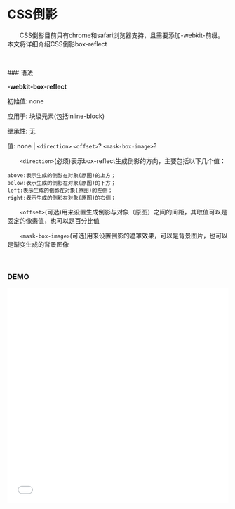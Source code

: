 # CSS倒影

&emsp;&emsp;CSS倒影目前只有chrome和safari浏览器支持，且需要添加-webkit-前缀。本文将详细介绍CSS倒影box-reflect

<p>&nbsp;</p>
### 语法

<p><strong>-webkit-box-reflect</strong></p>

初始值: none

应用于: 块级元素(包括inline-block)

继承性: 无

值: none | `<direction>` `<offset>`? `<mask-box-image>`?

&emsp;&emsp;`<direction>`(必须)表示box-reflect生成倒影的方向，主要包括以下几个值：

    above:表示生成的倒影在对象(原图)的上方；
    below:表示生成的倒影在对象(原图)的下方；
    left:表示生成的倒影在对象(原图)的左侧；
    right:表示生成的倒影在对象(原图)的右侧；

&emsp;&emsp;`<offset>`(可选)用来设置生成倒影与对象（原图）之间的间距，其取值可以是固定的像素值，也可以是百分比值

&emsp;&emsp;`<mask-box-image>`(可选)用来设置倒影的遮罩效果，可以是背景图片，也可以是渐变生成的背景图像



<p>&nbsp;</p>

### DEMO

<iframe style="width: 100%; height: 490px" src="{{book.demo}}/css/reflect/r1.html" allowfullscreen="allowfullscreen" frameborder="0"></iframe>